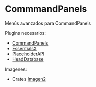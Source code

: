 # CommmandPanels
Menús avanzados para CommandPanels

Plugins necesarios:
- [CommandPanels](https://www.spigotmc.org/resources/commandpanels.67788/)
- [EssentialsX](https://essentialsx.net/downloads.html)
- [PlaceholderAPI](https://www.spigotmc.org/resources/placeholderapi.6245/)
- [HeadDatabase](https://www.spigotunlocked.com/resources/head-database.288/)

Imagenes:
- Crates
  [Imagen2](https://github.com/TierraCraft1/CommmandPanels/assets/170255518/859b0bd1-77c4-41b9-80bf-58dcee8b118a)
